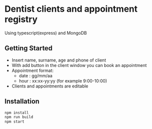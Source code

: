 # Dentist clients and appointment registry
Using typescript(express) and MongoDB

## Getting Started

- Insert name, surname, age and phone of client
- With add button in the client window you can book an appointment
- Appointment format: 
  - date : gg/mm/aa 
  - hour : xx:xx-yy:yy (for example 9:00-10:00) 
- Clients and appointments are editable


## Installation
```bash
npm install
npm run build
npm start
```

